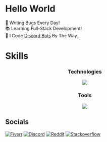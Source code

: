 # Hello World

🐛 Writing Bugs Every Day!\
📚 Learning Full-Stack Development!\
🤖 I Code [Discord Bots](https://www.fiverr.com/s/xXKpg2D) By The Way...

# Skills

<h3 align="center">Technologies</h3>

<p align="center">
    <a href="https://github.com/SkyWolfXP">
        <img align="center" src="https://go-skill-icons.vercel.app/api/icons?i=java,javascript,typescript,html,css,spring,junit,nextjs,react,tailwind,postgresql,mysql,redis,nodejs,heroku&perline=7&titles=true" />
    </a>
</p>

<h3 align="center">Tools</h3>

<p align="center">
    <a href="https://github.com/SkyWolfXP">
        <img src="https://go-skill-icons.vercel.app/api/icons?i=idea,vscodium,git,maven,gradle,npm,gimp&perline=7" />
    </a>
</p>

## Socials

[![Fiverr](https://img.shields.io/badge/%40skywolfxp-FFFFFF?style=flat-square&logo=fiverr&logoColor=FFFFFF&logoSize=auto&color=%231DBF73)](https://www.fiverr.com/skywolfxp) [![Discord](https://img.shields.io/badge/%40SkyWolfXP-FFFFFF?style=flat-square&logo=discord&logoColor=FFFFFF&color=%235865F2)](https://discord.com/users/545902760453996546) [![Reddit](https://img.shields.io/badge/u%2FSkyWolfXP-FFFFFF?style=flat-square&logo=reddit&logoColor=FFFFFF&color=%23FF4500)](https://reddit.com/user/skywolfxp) [![Stackoverflow](https://img.shields.io/badge/SkyWolfXP-FFFFFF?style=flat-square&logo=stackoverflow&logoColor=FFFFFF&color=%23F58025)](https://stackoverflow.com/users/16410630)
